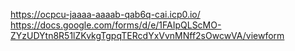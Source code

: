 https://ocpcu-jaaaa-aaaab-qab6q-cai.icp0.io/
https://docs.google.com/forms/d/e/1FAIpQLScMO-ZYzUDYtn8R51lZKvkgTgpqTERcdYxVvnMNff2sOwcwVA/viewform
